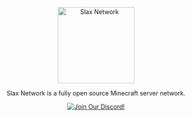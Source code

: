 <div align="center">

<img src="https://cdn.discordapp.com/attachments/974280319245123624/1059585539776467004/slaxnetwork2.png" alt="Slax Network" height="175" />

Slax Network is a fully open source Minecraft server network.

[![Join Our Discord!](https://discord.com/api/guilds/1007071567890624582/embed.png?style=banner2)](https://discord.gg/qa8m2GHuKx)

</div>
